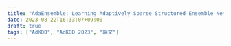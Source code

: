 ```yaml
---
title: "AdaEnsemble: Learning Adaptively Sparse Structured Ensemble Network for Click-Through Rate Prediction"
date: 2023-08-22T16:33:07+09:00
draft: true
tags: ["AdKDD", "AdKDD 2023", "論文"]
---
```


